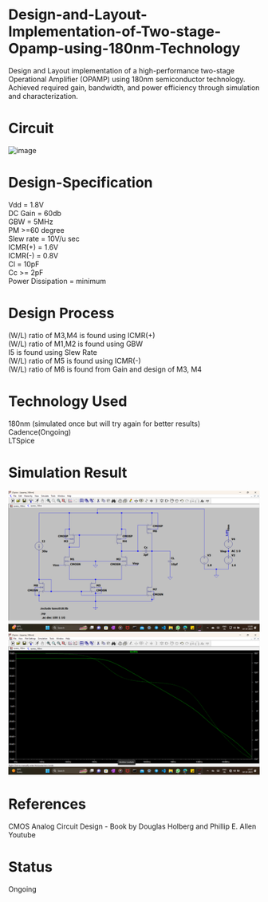 # Design-and-Layout-Implementation-of-Two-stage-Opamp-using-180nm-Technology
Design and Layout implementation of a high-performance two-stage Operational Amplifier (OPAMP) using 180nm semiconductor technology. Achieved required gain, bandwidth, and power efficiency through simulation and characterization.

# Circuit
![image](https://github.com/chennakeshavadasa/Design-and-Layout-Implementation-of-Two-stage-Opamp-using-45-90-180nm-Technology/assets/123294639/a5308f86-378b-4f4c-ae18-80641894a93e)

# Design-Specification
Vdd = 1.8V <br>
DC Gain = 60db <br>
GBW = 5MHz <br>
PM >=60 degree <br>
Slew rate = 10V/u sec <br>
ICMR(+) = 1.6V <br>
ICMR(-) = 0.8V <br>
Cl = 10pF <br>
Cc >= 2pF <br>
Power Dissipation = minimum <br>

# Design Process 
(W/L) ratio of M3,M4 is found using ICMR(+) <br> 
(W/L) ratio of M1,M2 is found using GBW <br>
I5 is found using Slew Rate <br>
(W/L) ratio of M5 is found using ICMR(-) <br>
(W/L) ratio of M6 is found from Gain and design of M3, M4 <br>

# Technology Used
180nm (simulated once but will try again for better results) <br>
Cadence(Ongoing) <br>
LTSpice <br>

# Simulation Result 
![image](https://github.com/chennakeshavadasa/Design-and-Layout-Implementation-of-Two-stage-Opamp-using-45-90-180nm-Technology/blob/main/180nm/LTSpice/LTSpice_ckt.png)
![image](https://github.com/chennakeshavadasa/Design-and-Layout-Implementation-of-Two-stage-Opamp-using-45-90-180nm-Technology/blob/main/180nm/LTSpice/LTSpice_2stage_opamp_simu.png)




# References 
CMOS Analog Circuit Design - Book by Douglas Holberg and Phillip E. Allen <br>
Youtube

# Status
Ongoing



